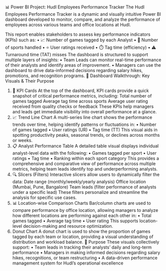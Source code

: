 📊 Power BI Project: Hudl Employees Performance Tracker
The Hudl Employees Performance Tracker is a dynamic and visually intuitive Power BI dashboard developed to monitor, compare, and analyze the performance of employees across various teams and office locations at Hudl.

This report enables stakeholders to assess key performance indicators (KPIs) such as:
• 📈 Number of games tagged by each Analyst
• 🏅 Number of sports handled
• ⭐ User ratings received
• ⏱️ Tag time (efficiency)
• ⚠️ Turnaround time (TAT) misses
The dashboard is structured to support multiple layers of insights:
• Team Leads can monitor real-time performance of their analysts and identify areas of improvement.
• Managers can use the dashboard to drive data-informed decisions regarding salary hikes, promotions, and recognition programs.
🧭 Dashboard Walkthrough: Key Visuals & Their Purpose
1. 📌 KPI Cards
At the top of the dashboard, KPI cards provide a quick snapshot of critical performance metrics, including:
Total number of games tagged
Average tag time across sports
Average user rating received from quality checks or feedback
These KPIs help managers and leads get immediate visibility into overall performance at a glance.
2. 📈 Trend Line Chart
A multi-series line chart shows the performance trends over time, helping identify patterns or fluctuations in:
• Number of games tagged
• User ratings (UR)
• Tag time (TT)
This visual aids in spotting productivity peaks, seasonal trends, or declines across months or weeks.
3. 📋 Analyst Performance Table
A detailed table visual displays individual analyst-level data with the following:
• Games tagged per sport
• User ratings
• Tag time
• Ranking within each sport category
This provides a comprehensive and comparative view of performance across multiple metrics, helping team leads identify top and underperforming analysts.
4. 🔍 Slicers (Filters)
Interactive slicers allow users to dynamically filter the data:
Date range (monthly/weekly/yearly analysis)
Office location (Mumbai, Pune, Bangalore)
Team leads (filter performance of analysts under a specific lead)
These filters personalize and streamline the analysis for specific use cases.
5. 📊 Location-wise Comparison Charts
Bar/column charts are used to compare performance by office location, allowing managers to analyze how different locations are performing against each other in:
• Total games tagged
• Average tag time
• User rating
This supports location-level decision-making and resource optimization.
6.  Donut Chart
A donut chart is used to show the proportion of games tagged by each team or location, providing a visual understanding of distribution and workload balance.
🎯 Purpose
These visuals collectively support:
• Team leads in tracking their analysts’ daily and long-term performance
• Managers in making informed decisions regarding salary hikes, recognitions, or team restructuring
• A data-driven performance management system for Hudl’s operational excellence

